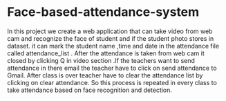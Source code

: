 # Face-based-attendance-system
In this project we create a web application that can take video from web cam and recognize the face of student and if the student photo stores in dataset. it can mark the student name ,time and date in the attendance file called attendance_list . After the attendance is taken from web cam it closed by clicking Q in video section .If the teachers want to send attendance in there email the teacher have to click on send attendance to Gmail. After class is over teacher have to clear the attendance list by clicking on clear attendance. So this process is repeated in every class to take attendance based on face recognition and detection.
